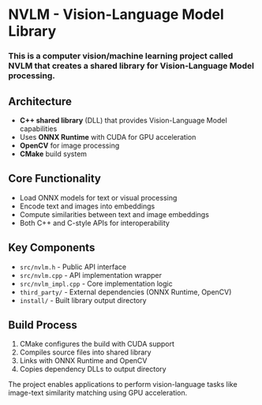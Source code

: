 # NVLM - Vision-Language Model Library

### This is a **computer vision/machine learning project** called NVLM that creates a shared library for Vision-Language Model processing.

## Architecture
- **C++ shared library** (DLL) that provides Vision-Language Model capabilities
- Uses **ONNX Runtime** with CUDA for GPU acceleration
- **OpenCV** for image processing
- **CMake** build system

## Core Functionality
- Load ONNX models for text or visual processing
- Encode text and images into embeddings
- Compute similarities between text and image embeddings
- Both C++ and C-style APIs for interoperability

## Key Components
- `src/nvlm.h` - Public API interface
- `src/nvlm.cpp` - API implementation wrapper
- `src/nvlm_impl.cpp` - Core implementation logic
- `third_party/` - External dependencies (ONNX Runtime, OpenCV)
- `install/` - Built library output directory

## Build Process
1. CMake configures the build with CUDA support
2. Compiles source files into shared library
3. Links with ONNX Runtime and OpenCV
4. Copies dependency DLLs to output directory

The project enables applications to perform vision-language tasks like image-text similarity matching using GPU acceleration. 
